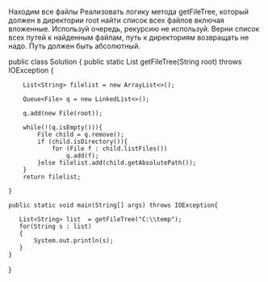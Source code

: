 Находим все файлы
Реализовать логику метода getFileTree, который должен в директории root найти список всех файлов включая вложенные.
Используй очередь, рекурсию не используй.
Верни список всех путей к найденным файлам, путь к директориям возвращать не надо.
Путь должен быть абсолютный.


public class Solution {
    public static List<String> getFileTree(String root) throws IOException {
  
        List<String> filelist = new ArrayList<>();
  
        Queue<File> q = new LinkedList<>();
       
        q.add(new File(root));
  
        while(!(q.isEmpty())){
            File child = q.remove();
            if (child.isDirectory()){
                for (File f : child.listFiles())
                    q.add(f);
            }else filelist.add(child.getAbsolutePath());
        }
        return filelist;

    }

    public static void main(String[] args) throws IOException{

       List<String> list  = getFileTree("C:\\temp");
       for(String s : list)
       {
           System.out.println(s);
       }
    }
}
